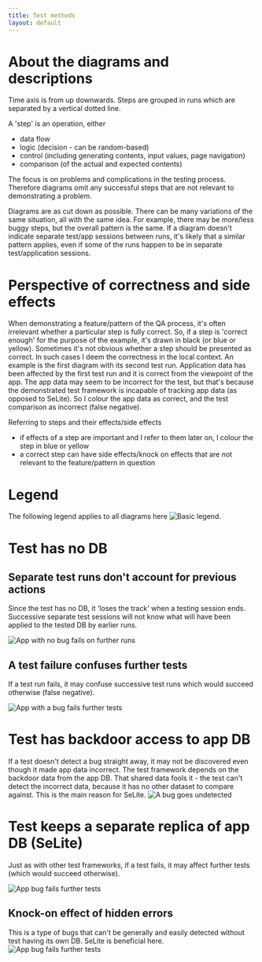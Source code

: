 ```yaml
---
title: Test methods
layout: default
---
```



# About the diagrams and descriptions #
Time axis is from up downwards. Steps are grouped in runs which are separated by a vertical dotted line.

A 'step' is an operation, either
  * data flow
  * logic (decision - can be random-based)
  * control (including generating contents, input values, page navigation)
  * comparison (of the actual and expected contents)

The focus is on problems and complications in the testing process. Therefore diagrams omit any successful steps that are not relevant to demonstrating a problem.

Diagrams are as cut down as possible. There can be many variations of the same situation, all with the same idea. For example, there may be more/less buggy steps, but the overall pattern is the same. If a diagram doesn't indicate separate test/app sessions between runs, it's likely that a similar pattern applies, even if some of the runs happen to be in separate test/application sessions.

# Perspective of correctness and side effects #
When demonstrating a feature/pattern of the QA process, it's often irrelevant whether a particular step is fully correct. So, if a step is 'correct enough' for the purpose of the example, it's drawn in black (or blue or yellow).
Sometimes it's not obvious whether a step should be presented as correct. In such cases I deem the correctness in the local context. An example is the first diagram with its second test run. Application data has been affected by the first test run and it is correct from the viewpoint of the app. The app data may seem to be incorrect for the test, but that's because the demonstrated test framework is incapable of tracking app data (as opposed to SeLite). So I colour the app data as correct, and the test comparison as incorrect (false negative).

Referring to steps and their effects/side effects
  * if effects of a step are important and I refer to them later on, I colour the step in blue or yellow
  * a correct step can have  side effects/knock on effects that are not relevant to the feature/pattern in question

# Legend #
The following legend applies to all diagrams here ![Basic legend](https://raw.githubusercontent.com/selite/main/master/diagrams/legend_basic.png).

# Test has no DB #

## Separate test runs don't account for previous actions ##
Since the test has no DB, it 'loses the track' when a testing session ends. Successive separate test sessions will not know what will have been applied to the tested DB by earlier runs.

![App with no bug fails on further runs](https://raw.githubusercontent.com/selite/main/master/diagrams/test_has_no_data/app_no_bug_fails_further_runs.png)

## A test failure confuses further tests ##
If a test run fails, it may confuse successive test runs which would succeed otherwise (false negative).

![App with a bug fails further tests](https://raw.githubusercontent.com/selite/main/master/diagrams/test_has_no_data/app_bug_fails_all_runs.png)

# Test has backdoor access to app DB #
If a test doesn't detect a bug straight away, it may not be discovered even though it made app data incorrect. The test framework depends on the backdoor data from the app DB. That shared data fools it - the test can't detect the incorrect data, because it has no other dataset to compare against. This is the main reason for SeLite.
![A bug goes undetected](https://raw.githubusercontent.com/selite/main/master/diagrams/test_backdoor_data/app_bug_goes_undetected.png)

# Test keeps a separate replica of app DB (SeLite) #
Just as with other test frameworks, if a test fails, it may affect further tests (which would succeed otherwise).

![App bug fails further tests](https://raw.githubusercontent.com/selite/main/master/diagrams/test_has_data/app_bug_fails_all_runs.png)

## Knock-on effect of hidden errors ##
This is a type of bugs that can't be generally and easily detected without test having its own DB. SeLite is beneficial here.
![App bug fails further tests](https://raw.githubusercontent.com/selite/main/master/diagrams/test_has_data/app_bug_fails_further_runs.png)